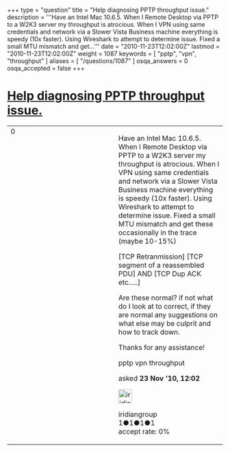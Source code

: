 +++
type = "question"
title = "Help diagnosing PPTP throughput issue."
description = '''Have an Intel Mac 10.6.5. When I Remote Desktop via PPTP to a W2K3 server my throughput is atrocious. When I VPN using same credentials and network via a Slower Vista Business machine everything is speedy (10x faster). Using Wireshark to attempt to determine issue. Fixed a small MTU mismatch and get...'''
date = "2010-11-23T12:02:00Z"
lastmod = "2010-11-23T12:02:00Z"
weight = 1087
keywords = [ "pptp", "vpn", "throughput" ]
aliases = [ "/questions/1087" ]
osqa_answers = 0
osqa_accepted = false
+++

<div class="headNormal">

# [Help diagnosing PPTP throughput issue.](/questions/1087/help-diagnosing-pptp-throughput-issue)

</div>

<div id="main-body">

<div id="askform">

<table id="question-table" style="width:100%;"><colgroup><col style="width: 50%" /><col style="width: 50%" /></colgroup><tbody><tr class="odd"><td style="width: 30px; vertical-align: top"><div class="vote-buttons"><span id="post-1087-upvote" class="ajax-command post-vote up" rel="nofollow" title="I like this post (click again to cancel)"> </span><div id="post-1087-score" class="post-score" title="current number of votes">0</div><span id="post-1087-downvote" class="ajax-command post-vote down" rel="nofollow" title="I dont like this post (click again to cancel)"> </span> <span id="favorite-mark" class="ajax-command favorite-mark" rel="nofollow" title="mark/unmark this question as favorite (click again to cancel)"> </span><div id="favorite-count" class="favorite-count"></div></div></td><td><div id="item-right"><div class="question-body"><p>Have an Intel Mac 10.6.5. When I Remote Desktop via PPTP to a W2K3 server my throughput is atrocious. When I VPN using same credentials and network via a Slower Vista Business machine everything is speedy (10x faster). Using Wireshark to attempt to determine issue. Fixed a small MTU mismatch and get these occasionally in the trace (maybe 10-15%)</p><p>[TCP Retranmission] [TCP segment of a reassembled PDU] AND [TCP Dup ACK etc.....]</p><p>Are these normal? if not what do I look at to correct, if they are normal any suggestions on what else may be culprit and how to track down.</p><p>Thanks for any assistance!</p></div><div id="question-tags" class="tags-container tags"><span class="post-tag tag-link-pptp" rel="tag" title="see questions tagged &#39;pptp&#39;">pptp</span> <span class="post-tag tag-link-vpn" rel="tag" title="see questions tagged &#39;vpn&#39;">vpn</span> <span class="post-tag tag-link-throughput" rel="tag" title="see questions tagged &#39;throughput&#39;">throughput</span></div><div id="question-controls" class="post-controls"></div><div class="post-update-info-container"><div class="post-update-info post-update-info-user"><p>asked <strong>23 Nov '10, 12:02</strong></p><img src="https://secure.gravatar.com/avatar/e1f2d58738607cb8e086868b5924063f?s=32&amp;d=identicon&amp;r=g" class="gravatar" width="32" height="32" alt="iridiangroup&#39;s gravatar image" /><p><span>iridiangroup</span><br />
<span class="score" title="1 reputation points">1</span><span title="1 badges"><span class="badge1">●</span><span class="badgecount">1</span></span><span title="1 badges"><span class="silver">●</span><span class="badgecount">1</span></span><span title="1 badges"><span class="bronze">●</span><span class="badgecount">1</span></span><br />
<span class="accept_rate" title="Rate of the user&#39;s accepted answers">accept rate:</span> <span title="iridiangroup has no accepted answers">0%</span></p></div></div><div id="comments-container-1087" class="comments-container"></div><div id="comment-tools-1087" class="comment-tools"></div><div class="clear"></div><div id="comment-1087-form-container" class="comment-form-container"></div><div class="clear"></div></div></td></tr></tbody></table>

</div>

</div>

